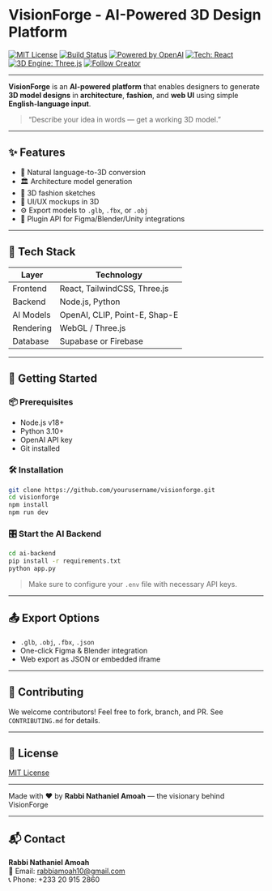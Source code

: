 
# VisionForge - AI-Powered 3D Design Platform

[![MIT License](https://img.shields.io/badge/license-MIT-green.svg)](LICENSE)
[![Build Status](https://img.shields.io/badge/build-passing-brightgreen.svg)]()
[![Powered by OpenAI](https://img.shields.io/badge/powered%20by-OpenAI-0050C3.svg?logo=openai)](https://openai.com/)
[![Tech: React](https://img.shields.io/badge/built%20with-React-blue.svg)](https://reactjs.org/)
[![3D Engine: Three.js](https://img.shields.io/badge/3D%20engine-Three.js-orange.svg)](https://threejs.org/)
[![Follow Creator](https://img.shields.io/badge/Created%20by-Rabbi%20Nathaniel%20Amoah-blueviolet.svg)]()

---

**VisionForge** is an **AI-powered platform** that enables designers to generate **3D model designs** in **architecture**, **fashion**, and **web UI** using simple **English-language input**.

> “Describe your idea in words — get a working 3D model.”

---

## ✨ Features

- 🧠 Natural language-to-3D conversion
- 🏛️ Architecture model generation
- 👗 3D fashion sketches
- 🧩 UI/UX mockups in 3D
- ⚙️ Export models to `.glb`, `.fbx`, or `.obj`
- 🧩 Plugin API for Figma/Blender/Unity integrations

---

## 🔧 Tech Stack

| Layer      | Technology |
|------------|------------|
| Frontend   | React, TailwindCSS, Three.js |
| Backend    | Node.js, Python |
| AI Models  | OpenAI, CLIP, Point-E, Shap-E |
| Rendering  | WebGL / Three.js |
| Database   | Supabase or Firebase |

---

## 🚀 Getting Started

### 📦 Prerequisites

- Node.js v18+
- Python 3.10+
- OpenAI API key
- Git installed

### 🛠 Installation

```bash
git clone https://github.com/yourusername/visionforge.git
cd visionforge
npm install
npm run dev
```

### 🎛 Start the AI Backend

```bash
cd ai-backend
pip install -r requirements.txt
python app.py
```

> Make sure to configure your `.env` file with necessary API keys.

---

## 📤 Export Options

- `.glb`, `.obj`, `.fbx`, `.json`
- One-click Figma & Blender integration
- Web export as JSON or embedded iframe

---

## 🤝 Contributing

We welcome contributors! Feel free to fork, branch, and PR. See `CONTRIBUTING.md` for details.

---

## 📜 License

[MIT License](LICENSE)

---

Made with ❤️ by **Rabbi Nathaniel Amoah** — the visionary behind VisionForge


---

## 📬 Contact

**Rabbi Nathaniel Amoah**  
📧 Email: [rabbiamoah10@gmail.com](mailto:rabbiamoah10@gmail.com)  
📞 Phone: +233 20 915 2860
